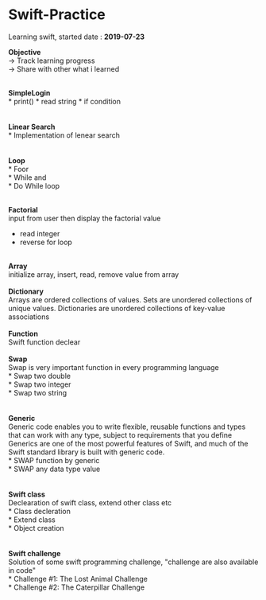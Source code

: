 # Swift-Practice
Learning swift, started date : <b>2019-07-23</b>

<b>Objective</b> </br>
-> Track learning progress </br>
-> Share with other what i learned

</br>
<b>SimpleLogin</b> </br>
* print() 
* read string
* if condition</br>

</br>

</br>
<b>Linear Search</b> </br>
* Implementation of lenear search</br>

</br>

</br>
<b>Loop</b> </br>
* Foor </br>
* While and</br>
* Do While loop</br>

</br>

<b>Factorial</b> </br>
input from user then display the factorial value
</br>
* read integer</br>
* reverse for loop</br>

</br>
<b>Array</b> </br>
initialize array, insert, read, remove value from array
</br>

</br>
<b>Dictionary</b> </br>
Arrays are ordered collections of values. 
Sets are unordered collections of unique values.
Dictionaries are unordered collections of key-value associations
</br>

</br>
<b>Function</b> </br>
Swift function declear
</br>

</br>
<b>Swap</b> </br>
Swap is very important function in every programming language
</br>
* Swap two double  </br>
* Swap two integer </br>
* Swap two string  </br>
</br>

</br>
<b>Generic</b> </br>
Generic code enables you to write flexible, reusable functions and types that can work with any type, 
subject to requirements that you define
Generics are one of the most powerful features of Swift, and much of the Swift standard library is built with generic code.
</br>
* SWAP function by generic </br>
* SWAP any data type value </br>
</br>


</br>
<b>Swift class</b> </br>
Declearation of swift class, extend other class etc
</br>
* Class decleration </br>
* Extend class </br>
* Object creation </br>
</br>

</br>
<b>Swift challenge</b> </br>
Solution of some swift programming challenge, "challenge are also available in code"
</br>
* Challenge #1: The Lost Animal Challenge</br>
* Challenge #2: The Caterpillar Challenge</br>
</br>
